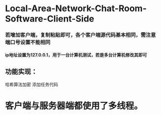 # Local-Area-Network-Chat-Room-Software-Client-Side
### 若增加客户端，复制粘贴即可，各个客户端源代码基本相同，需注意端口号设置不能相同
#### ip地址设置为127.0.0.1，用于一台计算机测试，若是多台计算机修改其即可
## 功能实现：
哈希算法加密
添加任务代码
# 客户端与服务器端都使用了多线程。
